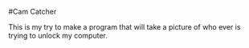 #Cam Catcher

This is my try to make a program that will take a picture of who ever is trying to unlock my computer.
